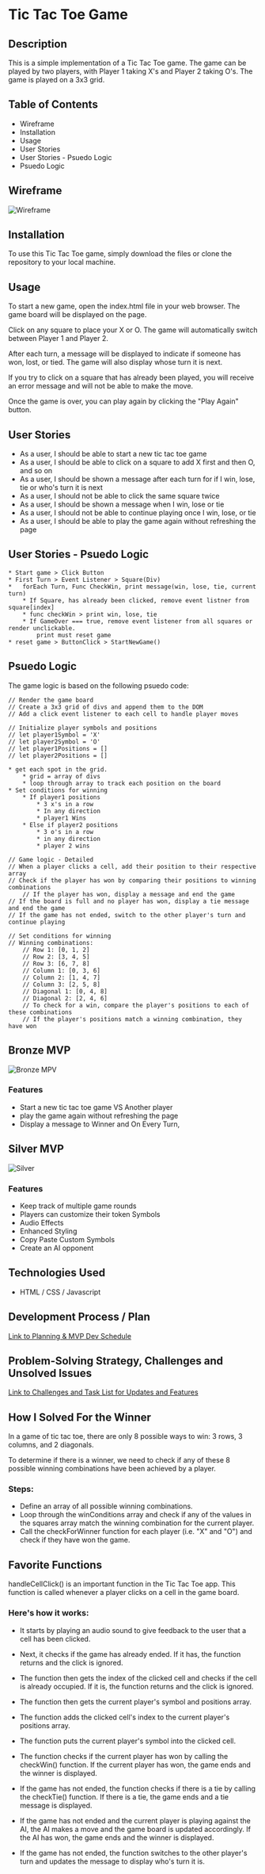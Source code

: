 # Tic Tac Toe Game

## Description
This is a simple implementation of a Tic Tac Toe game. The game can be played by two players, with Player 1 taking X's and Player 2 taking O's. The game is played on a 3x3 grid.

## Table of Contents
* Wireframe
* Installation
* Usage
* User Stories
* User Stories - Psuedo Logic
* Psuedo Logic

## Wireframe
![Wireframe](wireframe.png)


## Installation

To use this Tic Tac Toe game, simply download the files or clone the repository to your local machine.

## Usage

To start a new game, open the index.html file in your web browser. The game board will be displayed on the page.

Click on any square to place your X or O. The game will automatically switch between Player 1 and Player 2.

After each turn, a message will be displayed to indicate if someone has won, lost, or tied. The game will also display whose turn it is next.

If you try to click on a square that has already been played, you will receive an error message and will not be able to make the move.

Once the game is over, you can play again by clicking the "Play Again" button.

## User Stories

* As a user, I should be able to start a new tic tac toe game
* As a user, I should be able to click on a square to add X first and then O, and so on
* As a user, I should be shown a message after each turn for if I win, lose, tie or who's turn it is next
* As a user, I should not be able to click the same square twice
* As a user, I should be shown a message when I win, lose or tie
* As a user, I should not be able to continue playing once I win, lose, or tie
* As a user, I should be able to play the game again without refreshing the page

## User Stories - Psuedo Logic
```
* Start game > Click Button 
* First Turn > Event Listener > Square(Div)
*   forEach Turn, Func CheckWin, print message(win, lose, tie, current turn)
    * If Square, has already been clicked, remove event listner from square[index]
    * func checkWin > print win, lose, tie
    * If GameOver === true, remove event listener from all squares or render unclickable.
        print must reset game
* reset game > ButtonClick > StartNewGame()
```

## Psuedo Logic

The game logic is based on the following psuedo code:
```
// Render the game board
// Create a 3x3 grid of divs and append them to the DOM
// Add a click event listener to each cell to handle player moves

// Initialize player symbols and positions
// let player1Symbol = 'X'
// let player2Symbol = 'O'
// let player1Positions = []
// let player2Positions = []

* get each spot in the grid.
    * grid = array of divs
    * loop through array to track each position on the board
* Set conditions for winning
    * If player1 positions
        * 3 x's in a row
        * In any direction
        * player1 Wins
    * Else if player2 positions
        * 3 o's in a row
        * in any direction
        * player 2 wins

// Game logic - Detailed
// When a player clicks a cell, add their position to their respective array
// Check if the player has won by comparing their positions to winning combinations
    // If the player has won, display a message and end the game
// If the board is full and no player has won, display a tie message and end the game
// If the game has not ended, switch to the other player's turn and continue playing

// Set conditions for winning
// Winning combinations:
    // Row 1: [0, 1, 2]
    // Row 2: [3, 4, 5]
    // Row 3: [6, 7, 8]
    // Column 1: [0, 3, 6]
    // Column 2: [1, 4, 7]
    // Column 3: [2, 5, 8]
    // Diagonal 1: [0, 4, 8]
    // Diagonal 2: [2, 4, 6]
    // To check for a win, compare the player's positions to each of these combinations
    // If the player's positions match a winning combination, they have won

```

## Bronze MVP
![Bronze MPV](bronze.png)

### Features
*  Start a new tic tac toe game VS Another player
*  play the game again without refreshing the page
*  Display a message to Winner and On Every Turn,

## Silver MVP
![Silver](silver.png)

### Features
* Keep track of multiple game rounds
* Players can customize their token Symbols
* Audio Effects
* Enhanced Styling
* Copy Paste Custom Symbols
* Create an AI opponent


## Technologies Used 
* HTML / CSS / Javascript

## Development Process / Plan
[Link to Planning & MVP Dev Schedule](planning.md)


## Problem-Solving Strategy, Challenges and Unsolved Issues
[Link to Challenges and Task List for Updates and Features](challenges.md)

## How I Solved For the Winner
In a game of tic tac toe, there are only 8 possible ways to win: 3 rows, 3 columns, and 2 diagonals. 

To determine if there is a winner, we need to check if any of these 8 possible winning combinations have been achieved by a player.

### Steps: 
* Define an array of all possible winning combinations.
* Loop through the winConditions array and check if any of the values in the squares array match the winning combination for the current player.
* Call the checkForWinner function for each player (i.e. "X" and "O") and check if they have won the game.



## Favorite Functions
handleCellClick() is an important function in the Tic Tac Toe app. This function is called whenever a player clicks on a cell in the game board. 

### Here's how it works:

* It starts by playing an audio sound to give feedback to the user that a cell has been clicked.

* Next, it checks if the game has already ended. If it has, the function returns and the click is ignored.

* The function then gets the index of the clicked cell and checks if the cell is already occupied. If it is, the function returns and the click is ignored.

* The function then gets the current player's symbol and positions array.

* The function adds the clicked cell's index to the current player's positions array.

* The function puts the current player's symbol into the clicked cell.

* The function checks if the current player has won by calling the checkWin() function. If the current player has won, the game ends and the winner is displayed.

* If the game has not ended, the function checks if there is a tie by calling the checkTie() function. If there is a tie, the game ends and a tie message is displayed.

* If the game has not ended and the current player is playing against the AI, the AI makes a move and the game board is updated accordingly. If the AI has won, the game ends and the winner is displayed.

* If the game has not ended, the function switches to the other player's turn and updates the message to display who's turn it is.